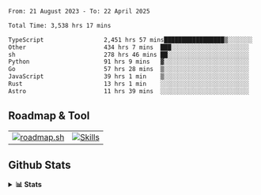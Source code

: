 <!--START_SECTION:waka-->

```txt
From: 21 August 2023 - To: 22 April 2025

Total Time: 3,538 hrs 17 mins

TypeScript                 2,451 hrs 57 mins█████████████████▒░░░░░░░   69.30 %
Other                      434 hrs 7 mins  ███░░░░░░░░░░░░░░░░░░░░░░   12.27 %
sh                         278 hrs 46 mins ██░░░░░░░░░░░░░░░░░░░░░░░   07.88 %
Python                     91 hrs 9 mins   ▓░░░░░░░░░░░░░░░░░░░░░░░░   02.58 %
Go                         57 hrs 28 mins  ▒░░░░░░░░░░░░░░░░░░░░░░░░   01.62 %
JavaScript                 39 hrs 1 min    ▒░░░░░░░░░░░░░░░░░░░░░░░░   01.10 %
Rust                       13 hrs 1 min    ░░░░░░░░░░░░░░░░░░░░░░░░░   00.37 %
Astro                      11 hrs 39 mins  ░░░░░░░░░░░░░░░░░░░░░░░░░   00.33 %
```

<!--END_SECTION:waka-->

## Roadmap & Tool
<table align="center">
  <tr>
    <td>
      <a href="https://roadmap.sh">
        <img src="https://roadmap.sh/card/tall/6505f3e78dfc79db2fff8e3e?variant=dark" alt="roadmap.sh" />
      </a>
    </td>
    <td>
      <a href="https://github.com/chaninlaw">
        <img src="https://skillicons.dev/icons?i=js,typescript,nodejs,nestjs,react,next,astro,html,css,tailwind,postgres,prisma,docker,git,rust,go&perline=7&theme=dark" alt="Skills" />
      </a>
    </td>
  </tr>
</table>

## Github Stats
<details close>
  <summary><b>📊 Stats</b></summary>
  <div align="center">
    
<picture>
  <source
    srcset="https://github-readme-stats.vercel.app/api?username=chaninlaw&show_icons=true&theme=dark"
    media="(prefers-color-scheme: dark)"
  />
  <source
    srcset="https://github-readme-stats.vercel.app/api?username=chaninlaw&show_icons=true"
    media="(prefers-color-scheme: light), (prefers-color-scheme: no-preference)"
  />
  <img src="https://github-readme-stats.vercel.app/api?username=chaninlaw&show_icons=true" />
</picture>
    
<picture>
  <source
    srcset="https://github-readme-stats.vercel.app/api/top-langs/?username=chaninlaw&layout=donut&theme=dark"
    media="(prefers-color-scheme: dark)"
  />
  <source
    srcset="https://github-readme-stats.vercel.app/api/top-langs/?username=chaninlaw&layout=donut"
    media="(prefers-color-scheme: light), (prefers-color-scheme: no-preference)"
  />
  <img src="https://github-readme-stats.vercel.app/api/top-langs/?username=chaninlaw&layout=donut" />
</picture>
    
  </div>
  
</details>

